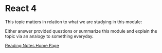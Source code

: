 # React 4

This topic matters in relation to what we are studying in this module:

Either answer provided questions or summarize this module and explain the topic via an analogy to something everyday.  

[Reading Notes Home Page](README.md)